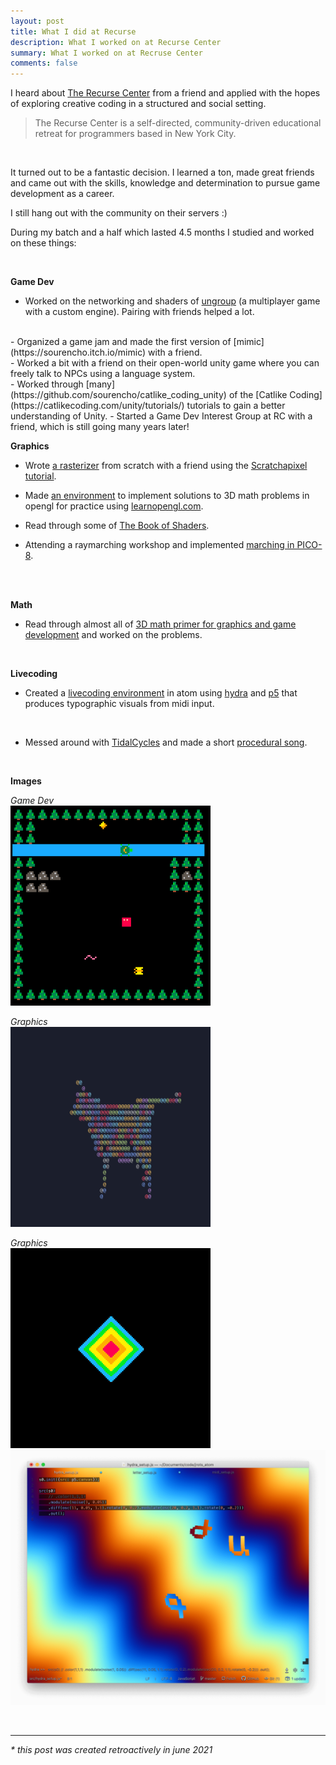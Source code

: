 ```yaml
---
layout: post
title: What I did at Recurse
description: What I worked on at Recurse Center
summary: What I worked on at Recruse Center
comments: false
---
```


I heard about [The Recurse Center](https://www.recurse.com/) from a friend and applied with the hopes of exploring creative coding in a structured and social setting.

> The Recurse Center is a self-directed, community-driven educational retreat for programmers based in New York City.

<br>

It turned out to be a fantastic decision. I learned a ton, made great friends and came out with the skills, knowledge and determination to pursue game development as a career.

I still hang out with the community on their servers :)

During my batch and a half which lasted 4.5 months I studied and worked on these things:

<br>


**Game Dev**

- Worked on the networking and shaders of [ungroup](https://github.com/sourencho/ungroup_game) (a multiplayer game with a custom engine). Pairing with friends helped a lot.
<br>
- Organized a game jam and made the first version of [mimic](https://sourencho.itch.io/mimic) with a friend.
<br>
- Worked a bit with a friend on their open-world unity game where you can freely talk to NPCs using a language system.
<br>
- Worked through [many](https://github.com/sourencho/catlike_coding_unity) of the [Catlike Coding](https://catlikecoding.com/unity/tutorials/) tutorials to gain a better understanding of Unity.
- Started a Game Dev Interest Group at RC with a friend, which is still going many years later!

<br>

**Graphics**

- Wrote [a rasterizer](https://github.com/sourencho/rogue_rasterizer) from scratch with a friend using the [Scratchapixel tutorial](https://www.scratchapixel.com/lessons/3d-basic-rendering/rasterization-practical-implementation).
- Made [an environment](https://github.com/sourencho/jaragayt) to implement solutions to 3D math problems in opengl for practice using [learnopengl.com](https://learnopengl.com/).
- Read through some of [The Book of Shaders](https://thebookofshaders.com/).

- Attending a raymarching workshop and implemented [marching in PICO-8](https://github.com/sourencho/pico-march).
<br>


<br>

**Math**
- Read through almost all of [3D math primer for graphics and game development](https://g.co/kgs/AcMG8g) and worked on the problems.

<br>

**Livecoding**

- Created a [livecoding environment](https://github.com/sourencho/jrots) in atom using [hydra](https://github.com/ojack/hydra) and [p5](https://p5js.org/) that produces typographic visuals from midi input.
<br>

- Messed around with [TidalCycles](https://tidalcycles.org/) and made a short [procedural song](https://github.com/sourencho/tidals/blob/master/songs/soothing_random_pents.tidal).


<br>

**Images**

*Game Dev*<br>
<img width=320px height=320px src="/assets/images/mimic.gif">

*Graphics*<br>
<img width=320px height=320px src="/assets/images/rasterizer.gif">

*Graphics*<br>
<img width=320px height=320px src="/assets/images/picomarch.gif">
<img src="/assets/images/jrots.png">

<br>
<hr>

_*  this post was created retroactively in june 2021_
